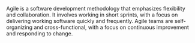 Agile is a software development methodology that emphasizes flexibility and collaboration. It involves working in short sprints, with a focus on delivering working software quickly and frequently. Agile teams are self-organizing and cross-functional, with a focus on continuous improvement and responding to change.